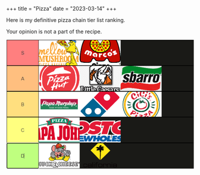 +++
title = "Pizza"
date = "2023-03-14"
+++

Here is my definitive pizza chain tier list ranking.
<!--more-->
Your opinion is not a part of the recipe.
 
![image info](pizza.png)